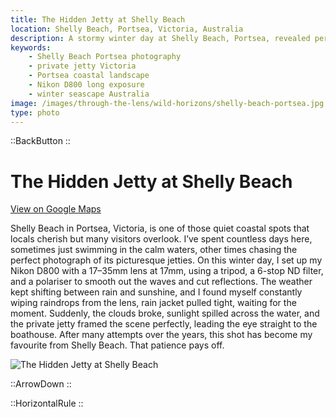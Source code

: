 ```yaml
---
title: The Hidden Jetty at Shelly Beach
location: Shelly Beach, Portsea, Victoria, Australia
description: A stormy winter day at Shelly Beach, Portsea, revealed perfect light over a private jetty—my favourite capture yet after years of returning.
keywords:
    - Shelly Beach Portsea photography
    - private jetty Victoria
    - Portsea coastal landscape
    - Nikon D800 long exposure
    - winter seascape Australia
image: /images/through-the-lens/wild-horizons/shelly-beach-portsea.jpg
type: photo
---
```


::BackButton
::

# The Hidden Jetty at Shelly Beach

<a href="https://maps.app.goo.gl/WKikPGRiqDCQoVHm6" target="_blank" rel="noopener noreferrer">View on Google Maps</a>

Shelly Beach in Portsea, Victoria, is one of those quiet coastal spots that locals cherish but many visitors overlook. I’ve spent countless days here, sometimes just swimming in the calm waters, other times chasing the perfect photograph of its picturesque jetties. On this winter day, I set up my Nikon D800 with a 17–35mm lens at 17mm, using a tripod, a 6-stop ND filter, and a polariser to smooth out the waves and cut reflections. The weather kept shifting between rain and sunshine, and I found myself constantly wiping raindrops from the lens, rain jacket pulled tight, waiting for the moment. Suddenly, the clouds broke, sunlight spilled across the water, and the private jetty framed the scene perfectly, leading the eye straight to the boathouse. After many attempts over the years, this shot has become my favourite from Shelly Beach. That patience pays off.

![The Hidden Jetty at Shelly Beach](/images/through-the-lens/wild-horizons/shelly-beach-portsea.jpg)

<div class="mb-8"></div>

::ArrowDown
::

<div class="mb-8"></div>

::HorizontalRule
::
